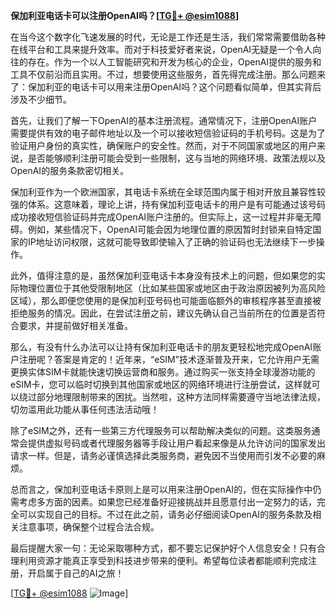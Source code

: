 **保加利亚电话卡可以注册OpenAI吗？[[TG💪+ @esim1088](https://t.me/s/esim1088)]**

在当今这个数字化飞速发展的时代，无论是工作还是生活，我们常常需要借助各种在线平台和工具来提升效率。而对于科技爱好者来说，OpenAI无疑是一个令人向往的存在。作为一个以人工智能研究和开发为核心的企业，OpenAI提供的服务和工具不仅前沿而且实用。不过，想要使用这些服务，首先得完成注册。那么问题来了：保加利亚的电话卡可以用来注册OpenAI吗？这个问题看似简单，但其实背后涉及不少细节。

首先，让我们了解一下OpenAI的基本注册流程。通常情况下，注册OpenAI账户需要提供有效的电子邮件地址以及一个可以接收短信验证码的手机号码。这是为了验证用户身份的真实性，确保账户的安全性。然而，对于不同国家或地区的用户来说，是否能够顺利注册可能会受到一些限制，这与当地的网络环境、政策法规以及OpenAI的服务条款密切相关。

保加利亚作为一个欧洲国家，其电话卡系统在全球范围内属于相对开放且兼容性较强的体系。这意味着，理论上讲，持有保加利亚电话卡的用户是有可能通过该号码成功接收短信验证码并完成OpenAI账户注册的。但实际上，这一过程并非毫无障碍。例如，某些情况下，OpenAI可能会因为地理位置的原因暂时封锁来自特定国家的IP地址访问权限，这就可能导致即使输入了正确的验证码也无法继续下一步操作。

此外，值得注意的是，虽然保加利亚电话卡本身没有技术上的问题，但如果您的实际物理位置位于其他受限制地区（比如某些国家或地区由于政治原因被列为高风险区域），那么即便您使用的是保加利亚号码也可能面临额外的审核程序甚至直接被拒绝服务的情况。因此，在尝试注册之前，建议先确认自己当前所在的位置是否符合要求，并提前做好相关准备。

那么，有没有什么办法可以让持有保加利亚电话卡的朋友更轻松地完成OpenAI账户注册呢？答案是肯定的！近年来，“eSIM”技术逐渐普及开来，它允许用户无需更换实体SIM卡就能快速切换运营商和服务。通过购买一张支持全球漫游功能的eSIM卡，您可以临时切换到其他国家或地区的网络环境进行注册尝试，这样就可以绕过部分地理限制带来的困扰。当然啦，这种方法同样需要遵守当地法律法规，切勿滥用此功能从事任何违法活动哦！

除了eSIM之外，还有一些第三方代理服务可以帮助解决类似的问题。这类服务通常会提供虚拟号码或者代理服务器等手段让用户看起来像是从允许访问的国家发出请求一样。但是，请务必谨慎选择此类服务商，避免因不当使用而引发不必要的麻烦。

总而言之，保加利亚电话卡原则上是可以用来注册OpenAI的，但在实际操作中仍需考虑多方面的因素。如果您已经准备好迎接挑战并且愿意付出一定努力的话，完全可以实现自己的目标。不过在此之前，请务必仔细阅读OpenAI的服务条款及相关注意事项，确保整个过程合法合规。

最后提醒大家一句：无论采取哪种方式，都不要忘记保护好个人信息安全！只有合理利用资源才能真正享受到科技进步带来的便利。希望每位读者都能顺利完成注册，开启属于自己的AI之旅！

[[TG💪+ @esim1088](https://t.me/s/esim1088) ![Image](https://i.postimg.cc/4NQfJmqS/Snipaste-2025-05-13-00-14-12.png)]